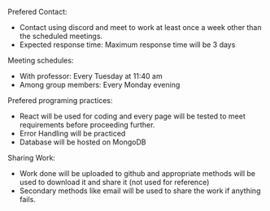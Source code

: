 
Prefered Contact:
 - Contact using discord and meet to work at least once a week other than the scheduled meetings.
 - Expected response time: Maximum response time will be 3 days

Meeting schedules:
 - With professor: Every Tuesday at 11:40 am
 - Among group members: Every Monday evening

Prefered programing practices:
 - React will be used for coding and every page will be tested to meet requirements before proceeding further.
 - Error Handling will be practiced
 - Database will be hosted on MongoDB

Sharing Work:
 - Work done will be uploaded to github and appropriate methods will be used to download it and share it (not used for reference)
 - Secondary methods like email will be used to share the work if anything fails.
